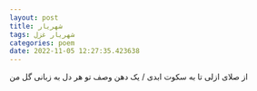 ```yaml
---
layout: post
title: شهریار
tags: شهریار غزل
categories: poem
date: 2022-11-05 12:27:35.423638
---
```


از صلای ازلی تا به سکوت ابدی / یک دهن وصف تو هر دل به زبانی گل من